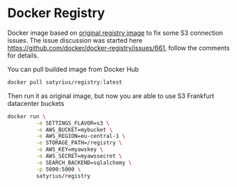 # Docker Registry

Docker image based on [original registry image](https://github.com/docker/docker-registry) to fix some S3 connection issues. The issue discussion was started here https://github.com/docker/docker-registry/issues/661, follow the comments for details.

You can pull builded image from Docker Hub

```bash
docker pull satyrius/registry:latest
```

Then run it as original image, but now you are able to use S3 Frankfurt datacenter buckets

```bash
docker run \
         -e SETTINGS_FLAVOR=s3 \
         -e AWS_BUCKET=mybucket \
         -e AWS_REGION=eu-central-1 \
         -e STORAGE_PATH=/registry \
         -e AWS_KEY=myawskey \
         -e AWS_SECRET=myawssecret \
         -e SEARCH_BACKEND=sqlalchemy \
         -p 5000:5000 \
         satyrius/registry
```
